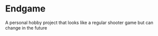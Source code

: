 # Endgame
A personal hobby project that looks like a regular shooter game but can change in the future
